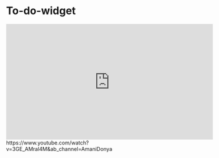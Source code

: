 # To-do-widget
<iframe width="560" height="315" src="https://www.youtube.com/embed/3GE_AMral4M" title="YouTube video player" frameborder="0" allow="accelerometer; autoplay; clipboard-write; encrypted-media; gyroscope; picture-in-picture" allowfullscreen></iframe>
https://www.youtube.com/watch?v=3GE_AMral4M&ab_channel=AmaniDonya
